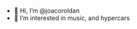 - 👋 Hi, I’m @joacoroldan
- 👀 I’m interested in music, and hypercars

<!---
joacoroldan/joacoroldan is a ✨ special ✨ repository because its `README.md` (this file) appears on your GitHub profile.
You can click the Preview link to take a look at your changes.
--->
